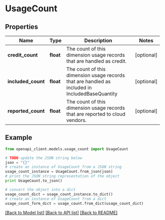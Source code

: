 # UsageCount


## Properties
Name | Type | Description | Notes
------------ | ------------- | ------------- | -------------
**credit_count** | **float** | The count of this dimension usage records that are handled as credit. | [optional] 
**included_count** | **float** | The count of this dimension usage records that are handled as included in IncludedBaseQuantity | [optional] 
**reported_count** | **float** | The count of this dimension usage records that are reported to cloud vendors. | [optional] 

## Example

```python
from openapi_client.models.usage_count import UsageCount

# TODO update the JSON string below
json = "{}"
# create an instance of UsageCount from a JSON string
usage_count_instance = UsageCount.from_json(json)
# print the JSON string representation of the object
print UsageCount.to_json()

# convert the object into a dict
usage_count_dict = usage_count_instance.to_dict()
# create an instance of UsageCount from a dict
usage_count_form_dict = usage_count.from_dict(usage_count_dict)
```
[[Back to Model list]](../README.md#documentation-for-models) [[Back to API list]](../README.md#documentation-for-api-endpoints) [[Back to README]](../README.md)


